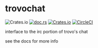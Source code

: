 # trovochat
![Crates.io](https://img.shields.io/crates/l/trovochat/0.1.7.svg?style=flat-square) 
[![doc.rs](https://docs.rs/trovochat/badge.svg)](https://docs.rs/trovochat/latest/trovochat/)
[![Crates.io](https://img.shields.io/crates/v/trovochat.svg)](https://crates.io/crates/trovochat)
[![CircleCI](https://circleci.com/gh/museun/trovochat.svg?style=svg)](https://circleci.com/gh/museun/trovochat)


interface to the irc portion of trovo's chat

see the docs for more info
